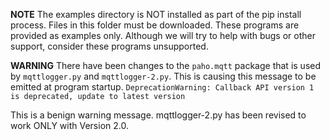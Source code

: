 __NOTE__ The examples directory is NOT installed as part of the pip install process. Files in this folder must be downloaded. These programs are provided as examples only. Although we will try to help with bugs or other support, consider these programs unsupported.

__WARNING__ There have been changes to the `paho.mqtt` package that is used by `mqttlogger.py` and `mqttlogger-2.py`. This is causing this message to be emitted at program startup.
`DeprecationWarning: Callback API version 1 is deprecated, update to latest version`

This is a benign warning message. mqttlogger-2.py has been revised to work ONLY with Version 2.0.
